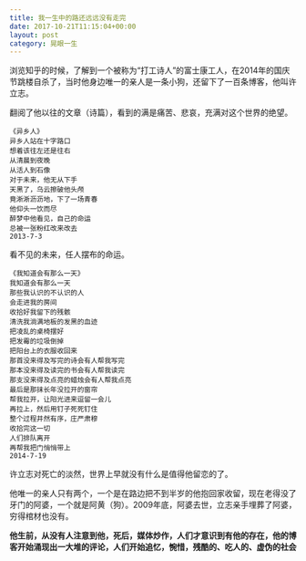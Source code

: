 ```yaml
---
title: 我一生中的路还远远没有走完
date: 2017-10-21T11:15:04+00:00
layout: post
category: 晃眼一生
---
```

浏览知乎的时候，了解到一个被称为“打工诗人”的富士康工人，在2014年的国庆节跳楼自杀了，当时他身边唯一的亲人是一条小狗，还留下了一百条博客，他叫许立志。

翻阅了他以往的文章（诗篇），看到的满是痛苦、悲哀，充满对这个世界的绝望。

```
《异乡人》
异乡人站在十字路口
想着该往左还是往右 
从清晨到夜晚
从活人到石像
对于未来，他无从下手
天黑了，乌云擦破他头颅
竟淅淅沥沥地，下了一场青春
他仰头一饮而尽
醉梦中他看见，自己的命运
总被一张粉红改来改去
2013-7-3 
```
看不见的未来，任人摆布的命运。
```
《我知道会有那么一天》
我知道会有那么一天
那些我认识的不认识的人
会走进我的房间
收拾好我留下的残骸
清洗我淌满地板的发黑的血迹
把凌乱的桌椅摆好
把发霉的垃圾倒掉
把阳台上的衣服收回来
那首没来得及写完的诗会有人帮我写完
那本没来得及读完的书会有人帮我读完
那支没来得及点亮的蜡烛会有人帮我点亮
最后是那抹长年没拉开的窗帘
帮我拉开，让阳光进来逗留一会儿
再拉上，然后用钉子死死钉住
整个过程井然有序，庄严肃穆
收拾完这一切
人们排队离开
再帮我把门悄悄带上
2014-7-19 
```
许立志对死亡的淡然，世界上早就没有什么是值得他留恋的了。

他唯一的亲人只有两个，一个是在路边把不到半岁的他抱回家收留，现在老得没了牙门的阿婆，一个就是阿黄（狗）。2009年底，阿婆去世，立志亲手埋葬了阿婆，穷得棺材也没有。

**他生前，从没有人注意到他，死后，媒体炒作，人们才意识到有他的存在，他的博客开始涌现出一大堆的评论，人们开始追忆，惋惜，残酷的、吃人的、虚伪的社会**
